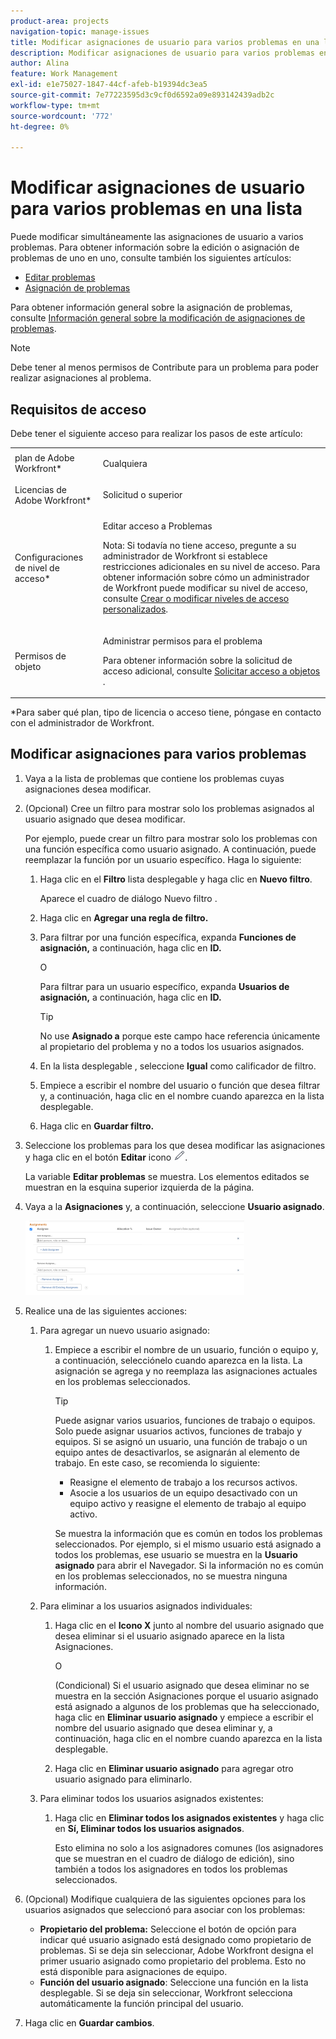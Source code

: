 ```yaml
---
product-area: projects
navigation-topic: manage-issues
title: Modificar asignaciones de usuario para varios problemas en una lista
description: Modificar asignaciones de usuario para varios problemas en una lista
author: Alina
feature: Work Management
exl-id: e1e75027-1847-44cf-afeb-b19394dc3ea5
source-git-commit: 7e77223595d3c9cf0d6592a09e893142439adb2c
workflow-type: tm+mt
source-wordcount: '772'
ht-degree: 0%

---
```


# Modificar asignaciones de usuario para varios problemas en una lista

<!--
<p data-mc-conditions="QuicksilverOrClassic.Draft mode">(NOTE: similar article exists for tasks)</p>
-->

Puede modificar simultáneamente las asignaciones de usuario a varios problemas. Para obtener información sobre la edición o asignación de problemas de uno en uno, consulte también los siguientes artículos:

* [Editar problemas](../../../manage-work/issues/manage-issues/edit-issues.md)
* [Asignación de problemas](../../../manage-work/issues/manage-issues/assign-issues.md)

Para obtener información general sobre la asignación de problemas, consulte [Información general sobre la modificación de asignaciones de problemas](../../../manage-work/issues/manage-issues/modify-issue-assignments-overview.md).

>[!NOTE]
>
>Debe tener al menos permisos de Contribute para un problema para poder realizar asignaciones al problema.

## Requisitos de acceso

Debe tener el siguiente acceso para realizar los pasos de este artículo:

<table style="table-layout:auto"> 
 <col> 
 <col> 
 <tbody> 
  <tr> 
   <td role="rowheader">plan de Adobe Workfront*</td> 
   <td> <p>Cualquiera </p> </td> 
  </tr> 
  <tr> 
   <td role="rowheader">Licencias de Adobe Workfront*</td> 
   <td> <p>Solicitud o superior</p> </td> 
  </tr> 
  <tr> 
   <td role="rowheader">Configuraciones de nivel de acceso*</td> 
   <td> <p>Editar acceso a Problemas</p> <p>Nota: Si todavía no tiene acceso, pregunte a su administrador de Workfront si establece restricciones adicionales en su nivel de acceso. Para obtener información sobre cómo un administrador de Workfront puede modificar su nivel de acceso, consulte <a href="../../../administration-and-setup/add-users/configure-and-grant-access/create-modify-access-levels.md" class="MCXref xref">Crear o modificar niveles de acceso personalizados</a>.</p> </td> 
  </tr> 
  <tr> 
   <td role="rowheader">Permisos de objeto</td> 
   <td> <p>Administrar permisos para el problema</p> <p>Para obtener información sobre la solicitud de acceso adicional, consulte <a href="../../../workfront-basics/grant-and-request-access-to-objects/request-access.md" class="MCXref xref">Solicitar acceso a objetos </a>.</p> </td> 
  </tr> 
 </tbody> 
</table>

&#42;Para saber qué plan, tipo de licencia o acceso tiene, póngase en contacto con el administrador de Workfront.

<!--
<div data-mc-conditions="QuicksilverOrClassic.Draft mode">
<h2>When to modify user assignments on issues</h2>
<p>(NOTE:&nbsp;drafted and moved to the overview article: Modify issue assignments overview)</p>
<p>You might want to modify the user assignments for multiple issues for a variety of&nbsp;reasons, including the following:</p>
<ul>
<li>Users join or leave&nbsp;your team</li>
<li>A user takes a vacation that extends beyond the issue&nbsp;due dates</li>
<li>A specific role or user is set as the assignee for multiple issues and you want to quickly modify all items to be assigned to a different user or role</li>
</ul>
</div>
-->

## Modificar asignaciones para varios problemas

1. Vaya a la lista de problemas que contiene los problemas cuyas asignaciones desea modificar.
1. (Opcional) Cree un filtro para mostrar solo los problemas asignados al usuario asignado que desea modificar.

   Por ejemplo, puede crear un filtro para mostrar solo los problemas con una función específica como usuario asignado. A continuación, puede reemplazar la función por un usuario específico. Haga lo siguiente:

   1. Haga clic en el **Filtro** lista desplegable y haga clic en **Nuevo filtro**.

      Aparece el cuadro de diálogo Nuevo filtro .

   1. Haga clic en **Agregar una regla de filtro.**
   1. Para filtrar por una función específica, expanda **Funciones de asignación,** a continuación, haga clic en **ID.**

      O

      Para filtrar para un usuario específico, expanda **Usuarios de asignación,** a continuación, haga clic en **ID.**

      >[!TIP]
      >
      >No use **Asignado a** porque este campo hace referencia únicamente al propietario del problema y no a todos los usuarios asignados.

   1. En la lista desplegable , seleccione **Igual** como calificador de filtro.
   1. Empiece a escribir el nombre del usuario o función que desea filtrar y, a continuación, haga clic en el nombre cuando aparezca en la lista desplegable.
   1. Haga clic en **Guardar filtro.**

1. Seleccione los problemas para los que desea modificar las asignaciones y haga clic en el botón **Editar** icono ![](assets/qs-edit-icon.png).

   La variable **Editar problemas** se muestra. Los elementos editados se muestran en la esquina superior izquierda de la página.

1. Vaya a la **Asignaciones** y, a continuación, seleccione **Usuario asignado**.

   ![](assets/classic-assignmens-area-on-edit-box-350x119.png)

1. Realice una de las siguientes acciones:

   1. Para agregar un nuevo usuario asignado:

      1. Empiece a escribir el nombre de un usuario, función o equipo y, a continuación, selecciónelo cuando aparezca en la lista. La asignación se agrega y no reemplaza las asignaciones actuales en los problemas seleccionados.

         >[!TIP]
         Puede asignar varios usuarios, funciones de trabajo o equipos. Solo puede asignar usuarios activos, funciones de trabajo y equipos.
         Si se asignó un usuario, una función de trabajo o un equipo antes de desactivarlos, se asignarán al elemento de trabajo. En este caso, se recomienda lo siguiente:
         * Reasigne el elemento de trabajo a los recursos activos.
         * Asocie a los usuarios de un equipo desactivado con un equipo activo y reasigne el elemento de trabajo al equipo activo.


         Se muestra la información que es común en todos los problemas seleccionados. Por ejemplo, si el mismo usuario está asignado a todos los problemas, ese usuario se muestra en la **Usuario asignado** para abrir el Navegador. Si la información no es común en los problemas seleccionados, no se muestra ninguna información.
   1. Para eliminar a los usuarios asignados individuales:

      1. Haga clic en el **Icono X** junto al nombre del usuario asignado que desea eliminar si el usuario asignado aparece en la lista Asignaciones.

         O

         (Condicional) Si el usuario asignado que desea eliminar no se muestra en la sección Asignaciones porque el usuario asignado está asignado a algunos de los problemas que ha seleccionado, haga clic en **Eliminar usuario asignado** y empiece a escribir el nombre del usuario asignado que desea eliminar y, a continuación, haga clic en el nombre cuando aparezca en la lista desplegable.

      1. Haga clic en **Eliminar usuario asignado** para agregar otro usuario asignado para eliminarlo.
   1. Para eliminar todos los usuarios asignados existentes:

      1. Haga clic en **Eliminar todos los asignados existentes** y haga clic en **Sí, Eliminar todos los usuarios asignados**.

         Esto elimina no solo a los asignadores comunes (los asignadores que se muestran en el cuadro de diálogo de edición), sino también a todos los asignadores en todos los problemas seleccionados.



1. (Opcional) Modifique cualquiera de las siguientes opciones para los usuarios asignados que seleccionó para asociar con los problemas:

   * **Propietario del problema:** Seleccione el botón de opción para indicar qué usuario asignado está designado como propietario de problemas. Si se deja sin seleccionar, Adobe Workfront designa el primer usuario asignado como propietario del problema. Esto no está disponible para asignaciones de equipo.
   * **Función del usuario asignado**: Seleccione una función en la lista desplegable. Si se deja sin seleccionar, Workfront selecciona automáticamente la función principal del usuario.

1. Haga clic en **Guardar cambios**.
